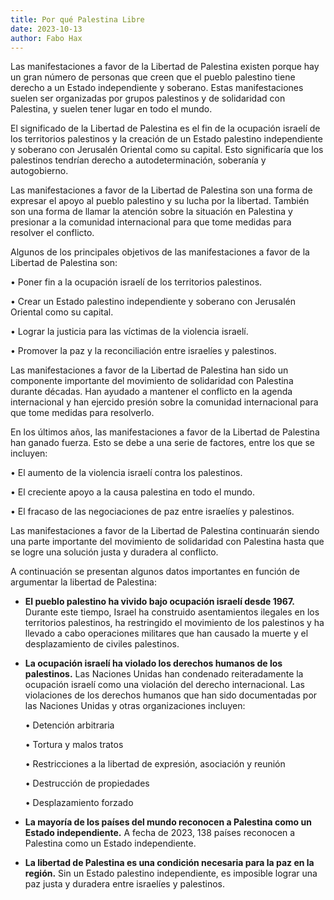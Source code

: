 ```yaml
---
title: Por qué Palestina Libre
date: 2023-10-13
author: Fabo Hax
---
```


Las manifestaciones a favor de la Libertad de Palestina existen porque hay un gran número de personas que creen que el pueblo palestino tiene derecho a un Estado independiente y soberano. Estas manifestaciones suelen ser organizadas por grupos palestinos y de solidaridad con Palestina, y suelen tener lugar en todo el mundo.

El significado de la Libertad de Palestina es el fin de la ocupación israelí de los territorios palestinos y la creación de un Estado palestino independiente y soberano con Jerusalén Oriental como su capital. Esto significaría que los palestinos tendrían derecho a autodeterminación, soberanía y autogobierno.

Las manifestaciones a favor de la Libertad de Palestina son una forma de expresar el apoyo al pueblo palestino y su lucha por la libertad. También son una forma de llamar la atención sobre la situación en Palestina y presionar a la comunidad internacional para que tome medidas para resolver el conflicto.

Algunos de los principales objetivos de las manifestaciones a favor de la Libertad de Palestina son:

• Poner fin a la ocupación israelí de los territorios palestinos.

• Crear un Estado palestino independiente y soberano con Jerusalén Oriental como su capital.

• Lograr la justicia para las víctimas de la violencia israelí.

• Promover la paz y la reconciliación entre israelíes y palestinos.

Las manifestaciones a favor de la Libertad de Palestina han sido un componente importante del movimiento de solidaridad con Palestina durante décadas. Han ayudado a mantener el conflicto en la agenda internacional y han ejercido presión sobre la comunidad internacional para que tome medidas para resolverlo.

En los últimos años, las manifestaciones a favor de la Libertad de Palestina han ganado fuerza. Esto se debe a una serie de factores, entre los que se incluyen:

• El aumento de la violencia israelí contra los palestinos.

• El creciente apoyo a la causa palestina en todo el mundo.

• El fracaso de las negociaciones de paz entre israelíes y palestinos.

Las manifestaciones a favor de la Libertad de Palestina continuarán siendo una parte importante del movimiento de solidaridad con Palestina hasta que se logre una solución justa y duradera al conflicto.

A continuación se presentan algunos datos importantes en función de argumentar la libertad de Palestina:

* **El pueblo palestino ha vivido bajo ocupación israelí desde 1967.** Durante este tiempo, Israel ha construido asentamientos ilegales en los territorios palestinos, ha restringido el movimiento de los palestinos y ha llevado a cabo operaciones militares que han causado la muerte y el desplazamiento de civiles palestinos.

* **La ocupación israelí ha violado los derechos humanos de los palestinos.** Las Naciones Unidas han condenado reiteradamente la ocupación israelí como una violación del derecho internacional. Las violaciones de los derechos humanos que han sido documentadas por las Naciones Unidas y otras organizaciones incluyen:

    • Detención arbitraria

    • Tortura y malos tratos

    • Restricciones a la libertad de expresión, asociación y reunión

    • Destrucción de propiedades

    • Desplazamiento forzado

* **La mayoría de los países del mundo reconocen a Palestina como un Estado independiente.** A fecha de 2023, 138 países reconocen a Palestina como un Estado independiente.

* **La libertad de Palestina es una condición necesaria para la paz en la región.** Sin un Estado palestino independiente, es imposible lograr una paz justa y duradera entre israelíes y palestinos.

